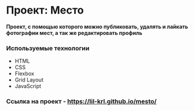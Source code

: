 # Проект: Место

**Проект, с помощью которого можно публиковать, удалять и лайкать фотографии мест, а так же редактировать профиль**

### Используемые технологии
* HTML
* CSS
* Flexbox
* Grid Layout
* JavaScript

### Ссылка на проект - https://lil-krl.github.io/mesto/

